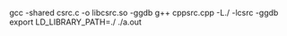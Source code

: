 gcc -shared csrc.c -o libcsrc.so -ggdb
g++ cppsrc.cpp -L./ -lcsrc -ggdb
export LD_LIBRARY_PATH=./
./a.out